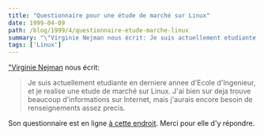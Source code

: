 ```yaml
---
title: "Questionnaire pour une étude de marché sur Linux"
date: 1999-04-09
path: /blog/1999/4/questionnaire-etude-marche-linux
summary: "\"Virginie Nejman nous écrit: Je suis actuellement etudiante en derniere annee d'Ecole d'Ingenieur, et je realise une etude de marché sur Linux."
tags: ['Linux']
---
```


<P>
<A HREF="mailto:vnejman@prologue-software.fr">"Virginie Nejman</A>
nous écrit:
</P>

<BLOCKQUOTE>
Je suis actuellement etudiante en derniere annee d'Ecole d'Ingenieur, et je
realise une etude de marché sur Linux. J'ai bien sur deja trouve beaucoup
d'informations sur Internet, mais j'aurais encore besoin de renseignements
assez precis.
</BLOCKQUOTE>
<P>
Son questionnaire est en ligne <A HREF="http://www.linux-center.org/articles/9904/virginie.txt">à cette
endroit</A>. Merci pour elle d'y répondre.
</P>


